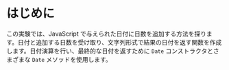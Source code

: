# はじめに

この実験では、JavaScript で与えられた日付に日数を追加する方法を探ります。日付と追加する日数を受け取り、文字列形式で結果の日付を返す関数を作成します。日付演算を行い、最終的な日付を返すために `Date` コンストラクタとさまざまな `Date` メソッドを使用します。
